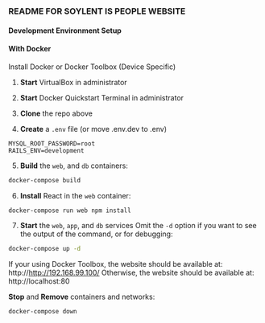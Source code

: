 ### README FOR SOYLENT IS PEOPLE WEBSITE

#### Development Environment Setup
#### With Docker

Install Docker or Docker Toolbox (Device Specific)

1. **Start** VirtualBox in administrator

2. **Start** Docker Quickstart Terminal in administrator

3. **Clone** the repo above

4. **Create** a `.env` file (or move .env.dev to .env)
```text
MYSQL_ROOT_PASSWORD=root
RAILS_ENV=development
```

5. **Build** the `web`, and `db` containers:
```bash
docker-compose build
```

6. **Install** React in the `web` container:
```bash
docker-compose run web npm install
```

7. **Start** the `web`, `app`, and `db` services
Omit the `-d` option if you want to see the output of the command, or for debugging:
```bash
docker-compose up -d
```

If your using Docker Toolbox, the website should be available at:
http://http://192.168.99.100/
Otherwise, the website should be available at:
http://localhost:80

**Stop** and **Remove** containers and networks:
```bash
docker-compose down
```

